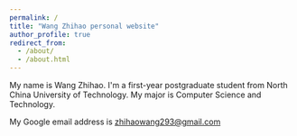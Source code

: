 ```yaml
---
permalink: /
title: "Wang Zhihao personal website"
author_profile: true
redirect_from: 
  - /about/
  - /about.html
---
```


My name is Wang Zhihao. I'm a first-year postgraduate student from North China University of Technology.
My major is Computer Science and Technology.

My Google email address is zhihaowang293@gmail.com
